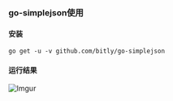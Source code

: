 ### go-simplejson使用

#### 安装
`go get -u -v github.com/bitly/go-simplejson`

#### 运行结果
![Imgur](http://i.imgur.com/UfPrbiu.png)
